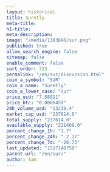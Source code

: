 ```yaml
---
layout: historical
title: Suretly
meta-title: 
h1-title: 
meta-description: 
image: "/media/1383696/sur.png"
published: true
allow_search_engine: false
sitemap: false
enable_comment: false
sort_order: 723
permalink: "/en/sur/discussion.html"
coin_a_symbol: "SUR"
coin_a_name: "Suretly"
coin_a_lower_case: "sur"
price_usd: "7.58911"
price_btc: "0.0006459"
24h_volume_usd: "13230.4"
market_cap_usd: "237614.0"
total_supply: "237614.0"
available_supply: "221469.0"
percent_change_1h: "1.7"
percent_change_24h: "-2.17"
percent_change_7d: "-20.73"
last_updated: "1517140758"
parent-url: "/en/sur/"
author: Sam
---
```


